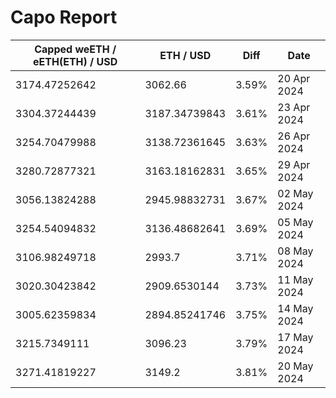 # Capo Report

| Capped weETH / eETH(ETH) / USD | ETH / USD | Diff | Date |
| --- | --- | --- | --- |
| 3174.47252642 | 3062.66 | 3.59% | 20 Apr 2024 |
| 3304.37244439 | 3187.34739843 | 3.61% | 23 Apr 2024 |
| 3254.70479988 | 3138.72361645 | 3.63% | 26 Apr 2024 |
| 3280.72877321 | 3163.18162831 | 3.65% | 29 Apr 2024 |
| 3056.13824288 | 2945.98832731 | 3.67% | 02 May 2024 |
| 3254.54094832 | 3136.48682641 | 3.69% | 05 May 2024 |
| 3106.98249718 | 2993.7 | 3.71% | 08 May 2024 |
| 3020.30423842 | 2909.6530144 | 3.73% | 11 May 2024 |
| 3005.62359834 | 2894.85241746 | 3.75% | 14 May 2024 |
| 3215.7349111 | 3096.23 | 3.79% | 17 May 2024 |
| 3271.41819227 | 3149.2 | 3.81% | 20 May 2024 |
